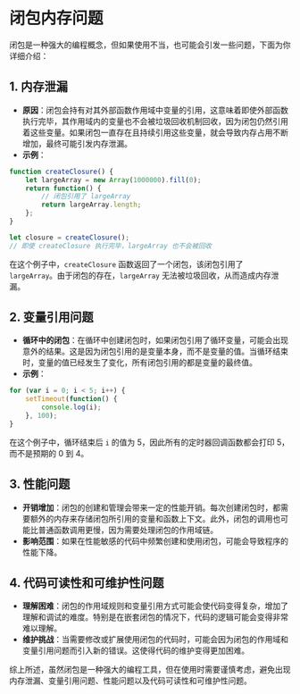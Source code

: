 # 闭包内存问题

闭包是一种强大的编程概念，但如果使用不当，也可能会引发一些问题，下面为你详细介绍：

## 1. 内存泄漏

- **原因**：闭包会持有对其外部函数作用域中变量的引用，这意味着即使外部函数执行完毕，其作用域内的变量也不会被垃圾回收机制回收，因为闭包仍然引用着这些变量。如果闭包一直存在且持续引用这些变量，就会导致内存占用不断增加，最终可能引发内存泄漏。
- **示例**：

```javascript
function createClosure() {
    let largeArray = new Array(1000000).fill(0);
    return function() {
        // 闭包引用了 largeArray
        return largeArray.length;
    };
}

let closure = createClosure();
// 即使 createClosure 执行完毕，largeArray 也不会被回收
```

在这个例子中，`createClosure` 函数返回了一个闭包，该闭包引用了 `largeArray`。由于闭包的存在，`largeArray` 无法被垃圾回收，从而造成内存泄漏。

## 2. 变量引用问题

- **循环中的闭包**：在循环中创建闭包时，如果闭包引用了循环变量，可能会出现意外的结果。这是因为闭包引用的是变量本身，而不是变量的值。当循环结束时，变量的值已经发生了变化，所有闭包引用的都是变量的最终值。
- **示例**：

```javascript
for (var i = 0; i < 5; i++) {
    setTimeout(function() {
        console.log(i);
    }, 100);
}
```

在这个例子中，循环结束后 `i` 的值为 5，因此所有的定时器回调函数都会打印 5，而不是预期的 0 到 4。

## 3. 性能问题

- **开销增加**：闭包的创建和管理会带来一定的性能开销。每次创建闭包时，都需要额外的内存来存储闭包所引用的变量和函数上下文。此外，闭包的调用也可能比普通函数调用更慢，因为需要处理闭包的作用域链。
- **影响范围**：如果在性能敏感的代码中频繁创建和使用闭包，可能会导致程序的性能下降。

## 4. 代码可读性和可维护性问题

- **理解困难**：闭包的作用域规则和变量引用方式可能会使代码变得复杂，增加了理解和调试的难度。特别是在嵌套闭包的情况下，代码的逻辑可能会变得非常难以理解。
- **维护挑战**：当需要修改或扩展使用闭包的代码时，可能会因为闭包的作用域和变量引用问题而引入新的错误。这使得代码的维护变得更加困难。

综上所述，虽然闭包是一种强大的编程工具，但在使用时需要谨慎考虑，避免出现内存泄漏、变量引用问题、性能问题以及代码可读性和可维护性问题。
